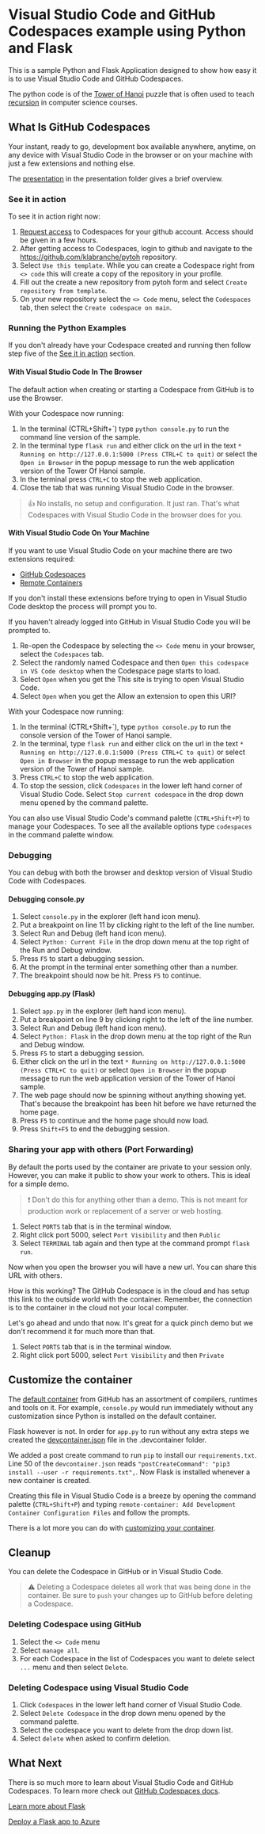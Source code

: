 # Visual Studio Code and GitHub Codespaces example using Python and Flask

This is a sample Python and Flask Application designed to show how easy it is to use Visual Studio Code and GitHub Codespaces.

The python code is of the [Tower of Hanoi](https://en.wikipedia.org/wiki/Tower_of_Hanoi) puzzle that is often used to teach [recursion](https://en.wikipedia.org/wiki/Recursion) in computer science courses.

## What Is GitHub Codespaces

Your instant, ready to go, development box available anywhere, anytime, on any device with Visual Studio Code in the browser or on your machine with just a few extensions and nothing else.

The [presentation](presentation/GithubCodespaces.pdf) in the presentation folder gives a brief overview. 

### See it in action

To see it in action right now:

1. [Request access](https://github.com/features/codespaces/signup) to Codespaces for your github account.  Access should be given in a few hours.
1. After getting access to Codespaces, login to github and navigate to the https://github.com/klabranche/pytoh repository.
1. Select `Use this template`. While you can create a Codespace right from `<> code` this will create a copy of the repository in your profile.
1. Fill out the create a new repository from pytoh form and select `Create repository from template`.
1. On your new repository select the `<> Code` menu, select the `Codespaces` tab, then select the `Create codespace on main`.


### Running the Python Examples

If you don't already have your Codespace created and running then follow step five of the [See it in action](#see-it-in-action) section.

#### With Visual Studio Code In The Browser

The default action when creating or starting a Codespace from GitHub is to use the Browser.

With your Codespace now running:

1. In the terminal (CTRL+Shift+\`) type `python console.py` to run the command line version of the sample.
1. In the terminal type `flask run` and either click on the url in the text `* Running on http://127.0.0.1:5000 (Press CTRL+C to quit)` or select the `Open in Browser` in the popup message to run the web application version of the Tower Of Hanoi sample.
1. In the terminal press `CTRL+C` to stop the web application.
1. Close the tab that was running Visual Studio Code in the browser.

>:thumbsup: No installs, no setup and configuration.  It just ran.  That's what Codespaces with Visual Studio Code in the browser does for you.

#### With Visual Studio Code On Your Machine
If you want to use Visual Studio Code on your machine there are two extensions required:

* [GitHub Codespaces](https://marketplace.visualstudio.com/items?itemName=GitHub.codespaces)
* [Remote Containers](https://marketplace.visualstudio.com/items?itemName=ms-vscode-remote.remote-containers)

If you don't install these extensions before trying to open in Visual Studio Code desktop the process will prompt you to.

If you haven't already logged into GitHub in Visual Studio Code you will be prompted to.

1. Re-open the Codespace by selecting the `<> Code` menu in your browser, select the `Codespaces` tab.
1. Select the randomly named Codespace and then `Open this codespace in VS Code desktop` when the Codespace page starts to load.
1. Select `Open` when you get the This site is trying to open Visual Studio Code.
1. Select `Open` when you get the Allow an extension to open this URI?

With your Codespace now running:

1. In the terminal (CTRL+Shift+\`), type `python console.py` to run the console version of the Tower of Hanoi sample.
1. In the terminal, type `flask run` and either click on the url in the text `* Running on http://127.0.0.1:5000 (Press CTRL+C to quit)` or select `Open in Browser` in the popup message to run the web application version of the Tower of Hanoi sample.
1. Press `CTRL+C` to stop the web application.
1. To stop the session, click `Codespaces` in the lower left hand corner of Visual Studio Code.  Select `Stop current codespace` in the drop down menu opened by the command palette.
 
You can also use Visual Studio Code's command palette (`CTRL+Shift+P`) to manage your Codespaces.  To see all the available options type `codespaces` in the command palette window.
 
### Debugging

You can debug with both the browser and desktop version of Visual Studio Code with Codespaces.

#### Debugging console.py 

1. Select `console.py` in the explorer (left hand icon menu).
1. Put a breakpoint on line 11 by clicking right to the left of the line number.
1. Select Run and Debug (left hand icon menu).
1. Select `Python: Current File` in the drop down menu at the top right of the Run and Debug window.
1. Press `F5` to start a debugging session.
1. At the prompt in the terminal enter something other than a number.
1. The breakpoint should now be hit.  Press `F5` to continue.

#### Debugging app.py (Flask)

1. Select `app.py` in the explorer (left hand icon menu).
1. Put a breakpoint on line 9 by clicking right to the left of the line number.
1. Select Run and Debug (left hand icon menu).
1. Select `Python: Flask` in the drop down menu at the top right of the Run and Debug window.
1. Press `F5` to start a debugging session.
1. Either click on the url in the text `* Running on http://127.0.0.1:5000 (Press CTRL+C to quit)` or select `Open in Browser` in the popup message to run the web application version of the Tower of Hanoi sample.
1. The web page should now be spinning without anything showing yet.  That's because the breakpoint has been hit before we have returned the home page.
1. Press `F5` to continue and the home page should now load.
1. Press `Shift+F5` to end the debugging session.

### Sharing your app with others (Port Forwarding)

By default the ports used by the container are private to your session only.  However, you can make it public to show your work to others.  This is ideal for a simple demo.  

>:exclamation: Don't do this for anything other than a demo.  This is not meant for production work or replacement of a server or web hosting.

1. Select `PORTS` tab that is in the terminal window.
1. Right click port 5000, select `Port Visibility` and then `Public`
1. Select `TERMINAL` tab again and then type at the command prompt `flask run`.

Now when you open the browser you will have a new url.  You can share this URL with others.

How is this working?  The GitHub Codespace is in the cloud and has setup this link to the outside world with the container.  Remember, the connection is to the container in the cloud not your local computer.

Let's go ahead and undo that now.  It's great for a quick pinch demo but we don't recommend it for much more than that.  

1. Select `PORTS` tab that is in the terminal window.
1. Right click port 5000, select `Port Visibility` and then `Private`

## Customize the container

The [default container](https://docs.github.com/en/codespaces/setting-up-your-project-for-codespaces/introduction-to-dev-containers#using-the-default-dev-container-configuration) from GitHub has an assortment of compilers, runtimes and tools on it.  For example, `console.py` would run immediately without any customization since Python is installed on the default container.

Flask however is not.  In order for `app.py` to run without any extra steps we created the [devcontainer.json](https://github.com/klabranche/pytoh/blob/main/.devcontainer/devcontainer.json) file in the .devcontainer folder.

We added a post create command to run `pip` to install our `requirements.txt`.  Line 50 of the `devcontainer.json` reads `"postCreateCommand": "pip3 install --user -r requirements.txt",`. Now Flask is installed whenever a new container is created.

Creating this file in Visual Studio Code is a breeze by opening the command palette (`CTRL+Shift+P`) and typing `remote-container: Add Development Container Configuration Files` and follow the prompts.  

There is a lot more you can do with [customizing your container](https://code.visualstudio.com/docs/remote/create-dev-container).

## Cleanup

You can delete the Codespace in GitHub or in Visual Studio Code.

>:warning: Deleting a Codespace deletes all work that was being done in the container.  Be sure to `push` your changes up to GitHub before deleting a Codespace.

### Deleting Codespace using GitHub
1. Select the `<> Code` menu
1. Select `manage all`.  
1. For each Codespace in the list of Codespaces you want to delete select `...` menu and then select `Delete`.

### Deleting Codespace using Visual Studio Code
1. Click `Codespaces` in the lower left hand corner of Visual Studio Code. 
1. Select `Delete Codespace` in the drop down menu opened by the command palette.
1. Select the codespace you want to delete from the drop down list.
1. Select `delete` when asked to confirm deletion.

## What Next

There is so much more to learn about Visual Studio Code and GitHub Codespaces. To learn more check out [GitHub Codespaces docs](https://docs.github.com/en/codespaces).

[Learn more about Flask](https://flask.palletsprojects.com/en/2.1.x/quickstart/#a-minimal-application)

[Deploy a Flask app to Azure](https://docs.microsoft.com/en-us/azure/app-service/quickstart-python?toc=%2Fazure%2Fdeveloper%2Fpython%2Ftoc.json&bc=%2Fazure%2Fdeveloper%2Fbreadcrumb%2Ftoc.json&tabs=flask%2Cwindows%2Cazure-portal%2Cterminal-bash%2Cvscode-deploy%2Cdeploy-instructions-azportal%2Cdeploy-instructions-zip-azcli) 

